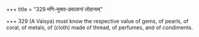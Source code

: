 +++
title = "329 मणि-मुक्ता-प्रवालानां लोहानाम्"

+++
329	(A Vaisya) must know the respective value of gems, of pearls, of coral, of metals, of (cloth) made of thread, of perfumes, and of condiments.